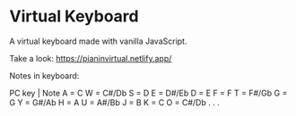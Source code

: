 # Virtual Keyboard

A virtual keyboard made with vanilla JavaScript.

Take a look: https://pianinvirtual.netlify.app/

Notes in keyboard:

PC key | Note
A = C
W = C#/Db
S = D
E = D#/Eb
D = E
F = F
T = F#/Gb
G = G
Y = G#/Ab
H = A
U = A#/Bb
J = B
K = C
O = C#/Db
.
.
.
